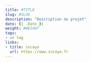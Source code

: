 ```yaml
---
title: #TITLE
slug: #SLUG
description: "Description du projet"
date: {{ .Date }}
weight: #WEIGHT
tags:
- un tag
links:
- title: incaya
  url: https://www.incaya.fr
---
```

